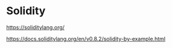 # Solidity
https://soliditylang.org/

https://docs.soliditylang.org/en/v0.8.2/solidity-by-example.html
